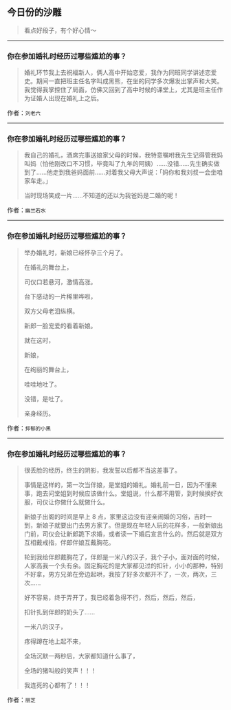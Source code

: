 ## 今日份的沙雕

> 看点好段子，有个好心情～


 
---

### 你在参加婚礼时经历过哪些尴尬的事？

> 婚礼环节我上去祝福新人，俩人高中开始恋爱，我作为同班同学讲述恋爱史。期间一直把班主任名字叫成黑熊，在坐的同学多次爆发出掌声和大笑。我觉得我掌控住了局面，仿佛又回到了高中时候的课堂上，尤其是班主任作为证婚人出现在婚礼上之后。


作者：`刘老六`

---

### 你在参加婚礼时经历过哪些尴尬的事？

> 我自己的婚礼，酒席完事送娘家父母的时候，我特意嘱咐我先生记得管我妈叫妈（怕他刚改口不习惯，毕竟叫了九年的阿姨）……没错……先生确实做到了……他走到我爸妈面前……对着我父母大声说：「妈你和我刘叔一会坐咱家车走。」
> 
> 当时现场笑成一片……不知道的还以为我爸妈是二婚的呢！


作者：`幽兰若水`

---

### 你在参加婚礼时经历过哪些尴尬的事？

> 举办婚礼时，新娘已经怀孕三个月了。
> 
> 在婚礼的舞台上，
> 
> 司仪口若悬河，激情高涨。
> 
> 台下感动的一片稀里哗啦，
> 
> 双方父母老泪纵横。
> 
> 新郎一脸宠爱的看着新娘。
> 
> 就在这时，
> 
> 新娘，
> 
> 在绚丽的舞台上，
> 
> 哇哇地吐了。
> 
> 没错，是吐了。
> 
> 亲身经历。


作者：`抑郁的小黑`

---

### 你在参加婚礼时经历过哪些尴尬的事？

> 很丢脸的经历，终生的阴影，我发誓以后都不当这差事了。
> 
> 事情是这样的，第一次当伴娘，是堂姐的婚礼。婚礼前一日，因为不懂来事，跑去问堂姐到时候应该做什么。堂姐说，什么都不用管，到时候换好衣服，司仪让你做什么就做什么。
> 
> 新娘子出阁的时间是早上 8 点，家里这边没有迎亲闹婚的习俗，吉时一到，新娘子就要出门去男方家了。但是现在年轻人玩的花样多，一般新娘出门前，司仪会让新郎跪下求婚，或者读一下婚后宣言什么的。然后就是双方互相戴戒指，伴郎伴娘互戴胸花。
> 
> 轮到我给伴郎戴胸花了，伴郎是一米八的汉子，我个子小，面对面的时候，人家高我一个头有余。固定胸花的是大家都见过的扣针，小小的那种，特别不好拿，男方兄弟在旁边起哄，我按了好多次都开不了，一次，两次，三次……
> 
> 好不容易，终于弄开了，我已经着急得不行，然后，然后，然后，
> 
> 扣针扎到伴郎的奶头了……
> 
> 一米八的汉子，
> 
> 疼得蹲在地上起不来，
> 
> 全场沉默一两秒后，大家都知道什么事了，
> 
> 全场的猪叫般的笑声！！！
> 
> 我连死的心都有了！！！


作者：`丽芝`